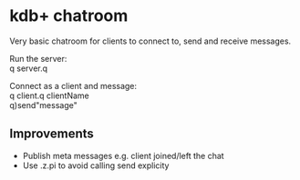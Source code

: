 # kdb+ chatroom

Very basic chatroom for clients to connect to, send and receive messages.  

Run the server:  
q server.q  

Connect as a client and message:  
q client.q clientName  
q)send"message"  

## Improvements  

* Publish meta messages e.g. client joined/left the chat
* Use .z.pi to avoid calling send explicity  
